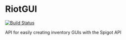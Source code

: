 # RiotGUI
[![Build Status](https://ts-mc.net/jenkins/buildStatus/icon?job=riotgui)](https://ts-mc.net/jenkins/job/riotgui/)

API for easily creating inventory GUIs with the Spigot API
